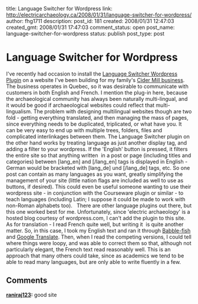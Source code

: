 title: Language Switcher for Wordpress
link: http://electricarchaeology.ca/2008/01/31/language-switcher-for-wordpress/
author: fhg1711
description: 
post_id: 181
created: 2008/01/31 12:47:03
created_gmt: 2008/01/31 17:47:03
comment_status: open
post_name: language-switcher-for-wordpress
status: publish
post_type: post

# Language Switcher for Wordpress

I've recently had occasion to install the [Language Switcher Wordpress Plugin](http://www.poplarware.com/languageplugin.html) on a website I've been building for my family's [Cider Mill business](http://www.coronationhall.com). The business operates in Quebec, so it was desirable to communicate with customers in both English and French. I mention the plug-in here, because the archaeological community has always been naturally multi-lingual, and it would be good if archaeological websites could reflect that multi-lingualism. The problem with designing multilingual websites though are two fold - getting everything translated, and then managing the mass of pages, since everything needs to be duplicated, triplicated, or what have you. It can be very easy to end up with multiple trees, folders, files and complicated interlinkages between them. The Language Switcher plugin on the other hand works by treating language as just another display tag, and adding a filter to your wordpress. If the 'English' button is pressed, it filters the entire site so that anything written  in a post or page (including titles and categories) between [lang_en] and [/lang_en] tags is displayed in English - German would be bracketed with [lang_de] und [/lang_de] tags, etc. So one post can contain as many languages as you want, greatly simplifying the management of your site (little nation flags are included as well to use as buttons, if desired). This could even be useful someone wanting to use their wordpress site - in conjunction with the Courseware plugin or similar - to teach languages (including Latin; I suppose it could be made to work with non-Roman alphabets too).   There are other language plugins out there, but this one worked best for me. Unfortunately, since 'electric archaeology' is a hosted blog courtesy of wordpress.com, I can't add the plugin to this site. As for translation - I read French quite well, but writing it  is quite another matter. So, in this case, I took my English text and ran it through [Babble-fish](http://babelfish.altavista.com/) and [Google Translate](http://www.google.com/translate_t). Then, when I read the competing versions, I could tell where things were loopy, and was able to correct them so that, although not particularly elegant, the French text read reasonably well. This is an approach that many others could take, since as academics we tend to be able to read many languages, but are only able to write fluently in a few.

## Comments

**[raniraj123](#2019 "2009-05-12 08:47:42"):** good site

